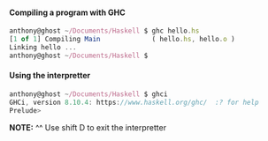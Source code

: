 #### Compiling a program with GHC
```javascript
anthony@ghost ~/Documents/Haskell $ ghc hello.hs
[1 of 1] Compiling Main             ( hello.hs, hello.o )
Linking hello ...
anthony@ghost ~/Documents/Haskell $ 
```

#### Using the interpretter
```javascript
anthony@ghost ~/Documents/Haskell $ ghci
GHCi, version 8.10.4: https://www.haskell.org/ghc/  :? for help
Prelude>
```

**NOTE:** ^^ Use shift D to exit the interpretter
